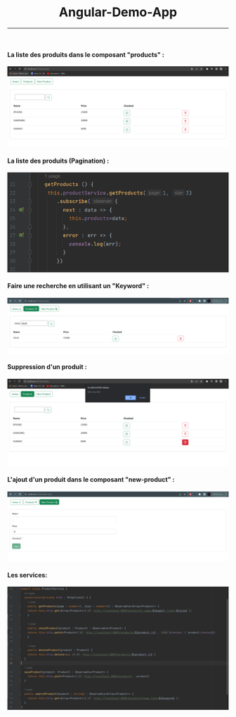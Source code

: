 <h1 align="center">Angular-Demo-App</h1>
<hr>

<br>
<h4>La liste des produits dans le composant "products" :</h4>
<img src="Caps/listProd.PNG">
<br>

<h4>La liste des produits (Pagination) :</h4>
<img src="Caps/serviceListPAvecPagination.PNG">
<br>

<h4>Faire une recherche en utilisant un "Keyword" :</h4>
<img src="Caps/chercherProd.PNG">
<br>

<h4>Suppression d'un produit :</h4>
<img src="Caps/supressionProd.PNG">
<br>
<h4>L'ajout d'un produit dans le composant "new-product" :</h4>
<img src="Caps/addProd.PNG">
<br>
<h4>Les services:</h4>
<img src="Caps/service.PNG">
<br>
